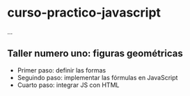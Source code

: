 # curso-practico-javascript

...

## Taller numero uno: figuras geométricas

- Primer paso: definir las formas
- Seguindo paso: implementar las fórmulas en JavaScript
- Cuarto paso: integrar JS con HTML